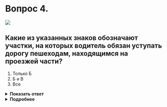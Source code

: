 # Вопрос 4.

![](https://s.drom.ru/i24227/pdd/tickets/2016/1542608928.jpg)

## Какие из указанных знаков обозначают участки, на которых водитель обязан уступать дорогу пешеходам, находящимся на проезжей части?

1. Только Б
2. Б и В
3. Все

<details>
<summary><b>Показать ответ</b></summary>
Правильный ответ: 2
</details>
<details>
<summary><b>Подробнее</b></summary>
Знаки: «Б» - 5.19.2 «Пешеходный переход», «В» - 5.21 «Жилая зона» предоставляют преимущество пешеходам на проезжей части на обозначенных ими участках дорог, территориях. 
Предупреждающий знак «А» - 1.22 «Пешеходный переход» предупреждает о приближении к пешеходному переходу, обозначенному знаками 5.19.1, 5.19.2 и (или) разметкой 1.14.1 и 1.14.2. Устанавливается в Н.П. за 50-100 м, вне Н.П. за 150-300 м.
(«Дорожные знаки»)
</details>